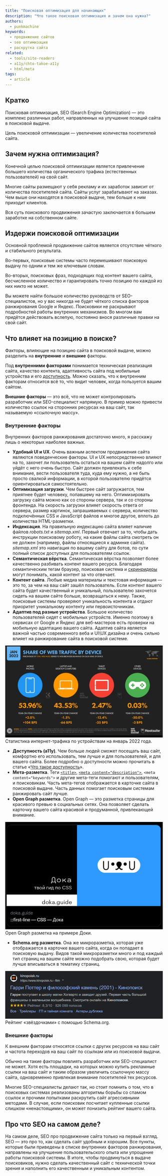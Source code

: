 ```yaml
---
title: "Поисковая оптимизация для начинающих"
description: "Что такое поисковая оптимизация и зачем она нужна?"
authors:
  - punkmachine
keywords:
  - продвижение сайтов
  - seo оптимизация
  - раскрутка сайта
related:
  - tools/site-readers
  - a11y/chto-takoe-a11y
  - html/meta
tags:
  - article
---
```


## Кратко

Поисковая оптимизация, SEO (Search Engine Optimization) — это комплекс различных работ, направленных на улучшение позиций сайта в поисковой выдаче.

Цель поисковой оптимизации — увеличение количества посетителей сайта.

## Зачем нужна оптимизация?

Конечной целью поисковой оптимизации является привлечение большего количества органического трафика (естественных пользователей) на свой сайт.

Многие сайты размещают у себя рекламу и их заработок зависит от количества посетителей сайта. Сайты услуг зарабатывают на заказах. Чем выше они находятся в поисковой выдаче, тем больше к ним приходит клиентов.

Вся суть поискового продвижения зачастую заключается в большем заработке на собственном сайте.

## Издержи поисковой оптимизации

Основной проблемой продвижение сайтов является отсутствие чёткого и стабильного результата.

Во-первых, поисковые системы часто перемешивают поисковую выдачу по одним и тем же ключевым словам.

Во-вторых, поисковых фраз, подходящих под контент вашего сайта, бесчисленное количество и гарантировать точно позицию по каждой из них никто не может.

Вы можете найти большое количество руководств от SEO-специалистов, но у вас никогда не будет чёткого списка факторов ранжирования Google и Яндекс. Поисковики не раскрывают подробностей работы внутренних механизмов. Во многом вам придётся действовать вслепую, постоянно внося различные правки на свой сайт.

## Что влияет на позицию в поиске?

Факторы, влияющие на позицию сайта в поисковой выдаче, можно разделить на **внутренние** и **внешние** факторы.

Под **внутренними факторами** понимается техническая реализация сайта, качество контента, адаптивность сайта под мобильные устройства и его [доступность](/a11y/chto-takoe-a11y/). Можно сказать, что к внутренним факторам относится всё то, что видит человек, когда пользуется вашим сайтом.

**Внешние факторы** — это всё, что не может контролировать разработчик или SEO-специалист напрямую. В пример можно привести количество ссылок на сторонних ресурсах на ваш сайт, так называемую «ссылочную массу».

### Внутренние факторы

Внутренних факторов ранжирования достаточно много, я расскажу лишь о некоторых наиболее важных.

- **Удобный UI и UX**. Очень важным аспектом продвижения сайта являются поведенческие факторы. UI и UX непосредственно влияют на то, захочет ли пользователь остаться на вашем сайте надолго или уйдёт с него очень быстро. Сайт должен привлекать к себе внимание, вести пользователя туда, куда ему нужно, а не быть просто свалкой информации, в которой пользователю придётся ориентироваться самостоятельно.
- **Оптимизация загрузки**. Чем быстрее сайт загружается, тем приятнее будет человеку, попавшему на него. Оптимизировать загрузку сайта можно как со стороны сервера, так и со стороны фронтенда. На скорость загрузки влияет скорость ответа от сервера, размер картинок, запрашиваемых с сервера, количество подключённых CSS и JavaScript файлов и многое другое, вплоть до количества HTML-разметки.
- **Индексация**. На правильную индексацию сайта влияет наличие файлов _robots.txt_ и _sitemap.xml_. Первый отвечает за то, чтобы дать инструкции поисковому роботу, на какие файлы сайта смотреть он не должен (например, файлы относящиеся к админке сайта). _sitemap.xml_ это навигация по вашему сайту для ботов, по сути полный список доступных для пользователям ссылок.
- **Семантическая вёрстка**. Семантическая вёрстка позволяет более качественно разбивать контент вашего ресурса. Благодаря семантическим тегам браузер, поисковая система и [скринридеры](/a11y/screenreaders/) могут понимать, какой контент за что отвечает.
- **Контент сайта**. Любые медиа материалы и текстовая информация — это то, за чем на ваш сайт зашёл пользователь. Если контент вашего сайта будет качественный и уникальный, пользователю захочется сидеть на вашем сайте больше, возвращаться к нему. Также, поисковые системы проверяют уникальность контента и отдают приоритет уникальному контенту или первоисточникам.
- **Адаптив под разные устройства**. Большое количество пользователей сидят с мобильных устройств. Именно поэтому в сервисах от Google и Яндекс для веб-мастеров есть проверки на мобильную адаптацию вашего сайта. Адаптив сайта является важной частью современного веба и UI\UX дизайна и очень сильно влияет на ранжирование сайта в поисковой системе.

![53.96% пользователей заходят на сайты с мобильных устройств, а с компьютера только 43.53%](images/share-of-web-traffic-by-device.png)
Статистика интернет-трафика по устройствам на январь 2022 года.

- **Доступность (a11y)**. Чем больше людей сможет посещать ваш сайт, комфортно его использовать, тем лучше и для пользователей, и для вашего сайта. Более подробно о доступности можно прочитать в статье «[Что такое доступность](/a11y/chto-takoe-a11y/)».
- **Мета-разметка**. Теги [`<title>`](/html/title/), [`<meta content="description">`](/html/meta/), `<meta content="keywords">` и другие мета-теги помогают и пользователям, и поисковикам. Часть мета-тегов отображается в карточке сайта в поисковой выдаче. Часть данных помогает поисковым системам ранжировать сайт лучше.
- **Open Graph разметка**. Open Graph — это разметка страницы для красивого превью в социальных сетях. Она позволяет сделать карточку вашего сайта красивой и продуманной, привлекающей внимание.

![настроенная карточка Доки в твиттере](images/open-graph-doka-in-twitter.png)
Open Graph разметка на примере Доки.

- **Schema.org разметка**. Она же микроразметка, которая уже отображается в карточке вашего сайта, когда он попадает в поисковую выдачу. Видов такой микроразметки много и под каждый тип страниц на вашем сайте можно подобрать свою, которая будет лучше вписываться в тематику страниц.

![рейтинг звёздочками у сайта кинопоиск в выдаче Google](images/schema-org-rating-kinopoisk-in-google.png)
Рейтинг «звёздочками» с помощью Schema.org.

### Внешние факторы

К внешним факторам относятся ссылки с других ресурсов на ваш сайт и частота переходов на ваш сайт по ссылкам или из поисковой выдачи.

Обычно на такие факторы повлиять разработчик или SEO-специалист не может. Хотя есть площадки, на которых можно купить рекламные ссылки на ваш сайт и таким образом увеличить ссылочную массу сайта, одновременно привлекая внимание посетителей тех ресурсов.

Многие SEO-специалисты делают так, но стоит помнить о том, что в поисковых системах реализованы алгоритмы борьбы со спамом ссылок и прочими попытками раскрутить сайт агрессивными методами. В случае, если поисковик посчитает купленные ссылки слишком «ненастоящими», он может понизить рейтинг вашего сайта.

## Про что SEO на самом деле?

На самом деле, SEO про продвижение сайта только на первый взгляд. SEO — это про то, как сделать сайт удобным и хорошим. Все пункты, которые были приведены в списке внутренних факторов ранжирования, направлены на улучшение пользовательского опыта или упрощение работы поисковой системы. В итоге, чтобы продвинуться в выдаче поисковиков, нужно сделать качественный сайт с технической точки зрения и наполнить его качественным и уникальным контентом.
